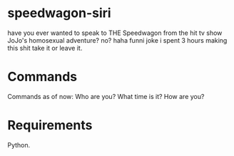 # speedwagon-siri

have you ever wanted to speak to THE Speedwagon from the hit tv show JoJo's homosexual adventure?
no? haha funni joke i spent 3 hours making this shit take it or leave it.

# Commands
Commands as of now:
  Who are you?
  What time is it?
  How are you?
  
# Requirements
Python.
